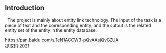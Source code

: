 ## Introduction  
&nbsp;&nbsp;The project is mainly about entity link technology. The input of the task is a piece of text and the corresponding entity, and the output is the related entity set of the entity in the entity database.




https://pan.baidu.com/s/1eN1ACCW3-pQvAAsjQvGZUA  
提取码:2021
